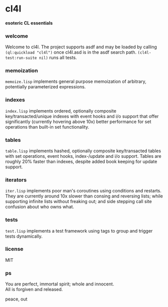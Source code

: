 # cl4l
#### esoteric CL essentials

### welcome
Welcome to cl4l. The project supports asdf and may be loaded by calling ```(ql:quickload "cl4l")``` once cl4l.asd is in the asdf search path. ```(cl4l-test:run-suite nil)``` runs all tests.

### memoization
```memoize.lisp``` implements general purpose memoization of arbitrary, potentially parameterized expressions.

### indexes
```index.lisp``` implements ordered, optionally composite key/transacted/unique indexes with event hooks and i/o support that offer significantly (currently hovering above 10x) better performance for set operations than built-in set functionality.

### tables
```table.lisp``` implements hashed, optionally composite key/transacted tables with set operations, event hooks, index-/update and i/o support. Tables are roughly 20% faster than indexes, despite added book keeping for update support.

### iterators
```iter.lisp``` implements poor man's coroutines using conditions and restarts. They are currently around 10x slower than consing and reversing lists; while supporting infinite lists without freaking out; and side stepping call site confusion about who owns what.

### tests
```test.lisp``` implements a test framework using tags to group and trigger tests dynamically.

### license
MIT

### ps
You are perfect, immortal spirit; whole and innocent.<br/>
All is forgiven and released.

peace, out<br/>
